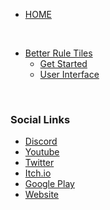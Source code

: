 * [HOME](./)

<br>

* [Better Rule Tiles](./better-rule-tiles/index)
  * [Get Started](./better-rule-tiles/get-started/index)
  * [User Interface](./better-rule-tiles/user-interface/index)

<br>

### Social Links
* [Discord](https://discord.gg/DKpbVKk)
* [Youtube](https://www.youtube.com/channel/UCo-V8qAlHZWFRkUDCtc0cyQ)
* [Twitter](https://twitter.com/VinarkDev)
* [Itch.io](https://vinarkgames.itch.io/)
* [Google Play](https://play.google.com/store/apps/developer?id=Vinark+Games)
* [Website](https://vinark.dev/)